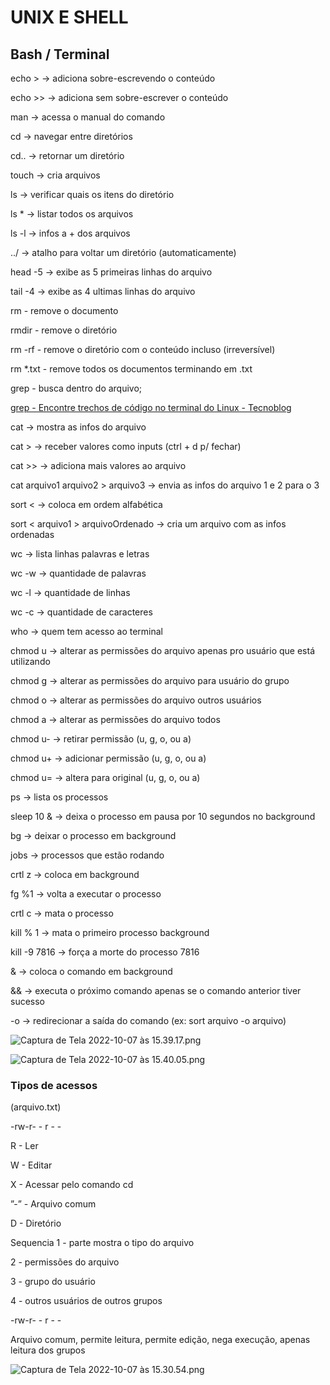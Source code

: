 # UNIX E SHELL

## Bash / Terminal

echo > → adiciona sobre-escrevendo o conteúdo

echo >> → adiciona sem sobre-escrever o conteúdo

man → acessa o manual do comando 

cd → navegar entre diretórios

cd.. → retornar um diretório 

touch → cria arquivos

ls → verificar quais os itens do diretório

ls * → listar todos os arquivos

ls -l → infos a + dos arquivos

../ → atalho para voltar um diretório (automaticamente) 

head -5 → exibe as 5 primeiras linhas do arquivo

tail -4 → exibe as 4 ultimas linhas do arquivo

rm - remove o documento 

rmdir - remove o diretório 

rm -rf - remove o diretório com o conteúdo incluso (irreversível) 

rm *.txt - remove todos os documentos terminando em .txt

grep - busca dentro do arquivo;

[grep - Encontre trechos de código no terminal do Linux - Tecnoblog](https://tecnoblog.net/responde/grep-tutorial-linux-codigo/)

cat → mostra as infos do arquivo

cat >  → receber valores como inputs (ctrl + d p/ fechar)

cat >> → adiciona mais valores ao arquivo

cat arquivo1 arquivo2 > arquivo3 → envia as infos do arquivo 1 e 2 para o 3

sort < → coloca em ordem alfabética 

sort < arquivo1 > arquivoOrdenado → cria um arquivo com as infos ordenadas

wc → lista linhas palavras e letras

wc -w → quantidade de palavras

wc -l → quantidade de linhas

wc -c → quantidade de caracteres

who → quem tem acesso ao terminal 

chmod u → alterar as permissões do arquivo apenas pro usuário que está utilizando

chmod g → alterar as permissões do arquivo para usuário do grupo 

chmod o → alterar as permissões do arquivo outros usuários

chmod a → alterar as permissões do arquivo todos 

chmod u- → retirar permissão (u, g, o, ou a)

chmod u+ → adicionar permissão  (u, g, o, ou a)

chmod u= → altera para original  (u, g, o, ou a)

ps → lista os processos

sleep 10 & → deixa o processo em pausa por 10 segundos no background

bg → deixar o processo em background

jobs → processos que estão rodando

crtl z → coloca em background

fg %1 → volta a executar o processo

crtl c → mata o processo

kill % 1 → mata o primeiro processo background

kill -9 7816 → força a morte do processo 7816

& → coloca o comando em background 

&& → executa o próximo comando apenas se o comando anterior tiver sucesso

-o → redirecionar a saída do comando (ex: sort  arquivo -o arquivo) 

![Captura de Tela 2022-10-07 às 15.39.17.png](https://s3-us-west-2.amazonaws.com/secure.notion-static.com/bf1f86a6-a4dd-4005-83c5-fae7efc007ec/Captura_de_Tela_2022-10-07_as_15.39.17.png)

![Captura de Tela 2022-10-07 às 15.40.05.png](https://s3-us-west-2.amazonaws.com/secure.notion-static.com/8faa30df-31bf-4f1f-bb0b-59aa49da4520/Captura_de_Tela_2022-10-07_as_15.40.05.png)

### Tipos de acessos

(arquivo.txt)

-rw-r- - r - - 

R   - Ler 

W  - Editar  

X   - Acessar pelo comando cd

”-” - Arquivo comum 

D   - Diretório 

Sequencia 
1 - parte mostra o tipo do arquivo 

2 - permissões do arquivo 

3 - grupo do usuário 

4 - outros usuários de outros grupos 

-rw-r- - r - - 

Arquivo comum, permite leitura, permite edição, nega execução, apenas leitura dos grupos

![Captura de Tela 2022-10-07 às 15.30.54.png](https://s3-us-west-2.amazonaws.com/secure.notion-static.com/d0524f45-8a27-4cae-9a24-91b08f6b827a/Captura_de_Tela_2022-10-07_as_15.30.54.png)
